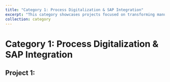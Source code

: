 ```yaml
---
title: "Category 1: Process Digitalization & SAP Integration"
excerpt: "This category showcases projects focused on transforming manual, paper-based operations into streamlined, digital processes. The key highlight is the hands-on experience in coordinating with technical teams to develop and integrate these solutions within an SAP environment, improving real-time tracking and process control."
collection: category
---
```


# Category 1: Process Digitalization & SAP Integration

## Project 1: 

